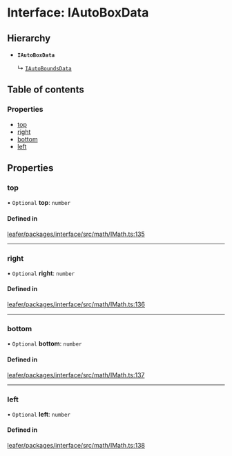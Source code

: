 # Interface: IAutoBoxData

## Hierarchy

- **`IAutoBoxData`**

  ↳ [`IAutoBoundsData`](IAutoBoundsData.md)

## Table of contents

### Properties

- [top](IAutoBoxData.md#top)
- [right](IAutoBoxData.md#right)
- [bottom](IAutoBoxData.md#bottom)
- [left](IAutoBoxData.md#left)

## Properties

### top

• `Optional` **top**: `number`

#### Defined in

[leafer/packages/interface/src/math/IMath.ts:135](https://github.com/leaferjs/leafer/blob/0c6b9de/packages/interface/src/math/IMath.ts#L135)

___

### right

• `Optional` **right**: `number`

#### Defined in

[leafer/packages/interface/src/math/IMath.ts:136](https://github.com/leaferjs/leafer/blob/0c6b9de/packages/interface/src/math/IMath.ts#L136)

___

### bottom

• `Optional` **bottom**: `number`

#### Defined in

[leafer/packages/interface/src/math/IMath.ts:137](https://github.com/leaferjs/leafer/blob/0c6b9de/packages/interface/src/math/IMath.ts#L137)

___

### left

• `Optional` **left**: `number`

#### Defined in

[leafer/packages/interface/src/math/IMath.ts:138](https://github.com/leaferjs/leafer/blob/0c6b9de/packages/interface/src/math/IMath.ts#L138)
